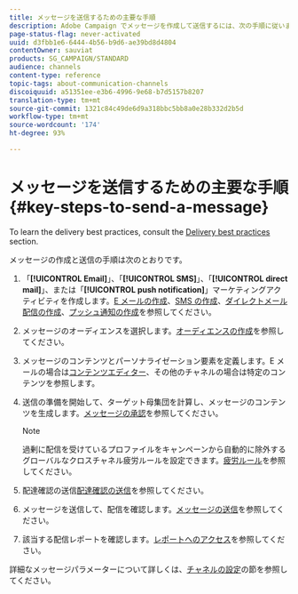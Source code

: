 ```yaml
---
title: メッセージを送信するための主要な手順
description: Adobe Campaign でメッセージを作成して送信するには、次の手順に従います。
page-status-flag: never-activated
uuid: d3fbb1e6-6444-4b56-b9d6-ae39bd8d4804
contentOwner: sauviat
products: SG_CAMPAIGN/STANDARD
audience: channels
content-type: reference
topic-tags: about-communication-channels
discoiquuid: a51351ee-e3b6-4996-9e68-b7d5157b8207
translation-type: tm+mt
source-git-commit: 1321c84c49de6d9a318bbc5bb8a0e28b332d2b5d
workflow-type: tm+mt
source-wordcount: '174'
ht-degree: 93%

---
```



# メッセージを送信するための主要な手順{#key-steps-to-send-a-message}

To learn the delivery best practices, consult the [Delivery best practices](../../sending/using/delivery-best-practices.md) section.

メッセージの作成と送信の手順は次のとおりです。

1. 「**[!UICONTROL Email]**」、「**[!UICONTROL SMS]**」、「**[!UICONTROL direct mail]**」、または「**[!UICONTROL push notification]**」マーケティングアクティビティを作成します。[E メールの作成](../../channels/using/creating-an-email.md)、[SMS の作成](../../channels/using/creating-an-sms-message.md)、[ダイレクトメール配信の作成](../../channels/using/creating-the-direct-mail.md)、[プッシュ通知の作成](../../channels/using/preparing-and-sending-a-push-notification.md)を参照してください。
1. メッセージのオーディエンスを選択します。[オーディエンスの作成](../../audiences/using/creating-audiences.md)を参照してください。
1. メッセージのコンテンツとパーソナライゼーション要素を定義します。E メールの場合は[コンテンツエディター](../../designing/using/designing-content-in-adobe-campaign.md)、その他のチャネルの場合は特定のコンテンツを参照します。
1. 送信の準備を開始して、ターゲット母集団を計算し、メッセージのコンテンツを生成します。[メッセージの承認](../../sending/using/preparing-the-send.md)を参照してください。

   >[!NOTE]
   >
   >過剰に配信を受けているプロファイルをキャンペーンから自動的に除外するグローバルなクロスチャネル疲労ルールを設定できます。[疲労ルール](../../sending/using/fatigue-rules.md)を参照してください。

1. 配達確認の送信[配達確認の送信](../../sending/using/sending-proofs.md)を参照してください。
1. メッセージを送信して、配信を確認します。[メッセージの送信](../../sending/using/confirming-the-send.md)を参照してください。
1. 該当する配信レポートを確認します。[レポートへのアクセス](../../reporting/using/about-dynamic-reports.md)を参照してください。

詳細なメッセージパラメーターについて詳しくは、[チャネルの設定](../../administration/using/about-channel-configuration.md)の節を参照してください。
